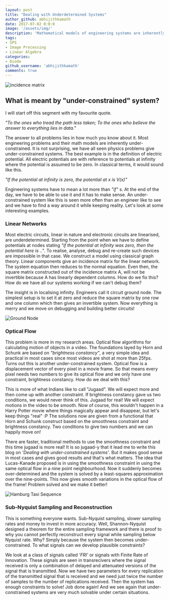 ```yaml
---
layout: post
title: "Dealing with Underdetermined Systems"
author_github: abhijithkamath
date: 2017-07-02 0:0:0
image: '/assets/img/'
description: 'Mathematical models of engineering systems are inherently underdetermined'
tags:
- SPS
- Image Processing
- Linear Algebra
categories:
- Diode
github_username: 'abhijithkamath'
comments: true
---
```

![incidence matrix](https://wikimedia.org/api/rest_v1/media/math/render/svg/ee0208dc07116e4d32bcc9952a015b43b63d91a2)

## What is meant by "under-constrained" system?

I will start off this segment with my favourite quote.

*"To the ones who tread the path less taken; To the ones who believe the answer to everything lies in data."*

The answer to all problems lies in how much you know about it. Most engineering problems and their math models are inherently under-constrained. It is not surprising, we have all seen physics problems give under-constrained systems. The best example is in the definition of electric potential. All electric potentials are with reference to potentials at infinity where the potential is assumed to be zero. In classical terms, it would sound like this.

*"If the potential at infinity is zero, the potential at x is V(x)"*

Engineering systems have to mean a lot more than *"if"* s. At the end of the day, we have to be able to use it and it has to make sense. An under-constrained system like this is seen more often than an engineer like to see and we have to find a way around it while keeping reality. Let's look at some interesting examples.

### Linear Networks

Most electric circuits, linear in nature and electronic circuits are linearised, are underdetermined. Starting from the point when we have to define potentials at nodes stating *"if the potential at infinity was zero, then the potential here is .."*. To realise, analyse, debug and re-create such devices are impossible in that case. We construct a model using classical graph theory. Linear components give an incidence matrix for the linear network. The system equation then reduces to the normal equation. Even then, the square matrix constructed out of the incidence matrix A, will not be invertible because A has linearly dependent columns. How do we fix this? How do we have all our systems working if we can't debug them?

The insight is in localising infinity. Engineers call it circuit ground node. The simplest setup is to set it at zero and reduce the square matrix by one row and one column which then gives an invertible system. Now everything is merry and we move on debugging and building better circuits!

![Ground Node](https://i.stack.imgur.com/bpC7a.png)

### Optical Flow

This problem is more in my research areas. Optical flow algorithms for calculating motion of objects in a video. The foundations layed by Horn and Schunk are based on *"brightness constancy"*, a very simple idea and practical in most cases since most videos are shot at more than 25fps. Turns out this is another under-constrained system. Optical flow is a displacement vector of every pixel in a movie frame. So that means every pixel needs two numbers to give its optical flow and we only have one constraint, brightness constancy. How do we deal with this?

This is more of what Indians like to call "Jugaad". We will expect more and then come up with another constraint. If brightness constancy gave us two conditions, we would never think of this. Jugaad for real! We will expect motions in the video to be smooth. Now of course, this wouldn't happen in a Harry Potter movie where things magically appear and disappear, but let's keep things "real" :P The solutions now are given from a functional that Horn and Schunk construct based on the smoothness constraint and brightness constancy. Two conditions to give two numbers and we can happily move on!

There are faster, traditional methods to use the smoothness constraint and this time jugaad is more real! It is so jugaad-y that it lead me to write this blog on *'Dealing with under-constrained systems'*. But it makes good sense in most cases and gives good results and that's what matters. The idea that Lucas-Kanade proposed is in using the smoothness constraint in using the same optical flow in a nine point neighbourhood. Now it suddenly becomes over-determined and the system is solved by a least-squares approximation over the nine-points. This now gives smooth variations in the optical flow of the frame! Problem solved and we make it better!

![Hamburg Taxi Sequence](https://www.researchgate.net/profile/Alexandru_Telea/publication/250199688/figure/fig3/AS:298282552184833@1448127510079/Fig-6-The-taxi-sequence-Original-image-left-Flow-extraction-without-the-projection.png)

### Sub-Nyquist Sampling and Reconstruction

This is something everyone wants. Sub-Nyquist sampling, slower sampling rates and money to invest in more accuracy. Well, Shannon-Nyquist designed a theorem for the entire sampling framework and there is proof to why you cannot perfectly reconstruct every signal while sampling below Nyquist rate. Why? Simply because the system then becomes under-constrained. To what signals can we develop plausible constraints?

We look at a class of signals called *'FRI'* or signals with Finite Rate of Innovation. These signals are seen in transrecivers where the signal received is only a combination of delayed and attenuated versions of the signal that is transmitted. Now we have two parameters for every replication of the transmitted signal that is received and we need just twice the number of samples to the number of replications received. Then the system has enough constraints to solve! Job done again! And we see again that under-constrained systems are very much solvable under certain situations.

